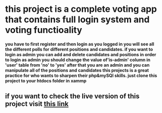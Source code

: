 # this project is a complete voting app that contains full login system and voting functioality

#### you have to first register and then login as you logged in you will see all the different polls for different positions and candidates. if you want to login as admin you can add and delete candidates and positions in order to login as admin you should change the value of'is-admin' column in 'user' table from 'no' to 'yes' after that you are an admin and you can manipulate all of the positions and candidates this projects is a great practice for who wants to sharpen their php&mySQl skills. just clone this project to your htdocs folder in xammp

## if you want to check the live version of this project visit <a href='http://ali-faraji.ihweb.ir/voting-app/register.php'> this link</a>
